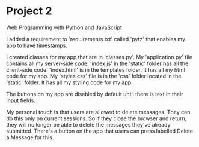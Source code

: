 # Project 2

Web Programming with Python and JavaScript

I added a requirement to 'requirements.txt' called 'pytz' that enables my app to
have timestamps.

I created classes for my app that are in 'classes.py'. My 'application.py' file
contains all my server-side code. 'index.js' in the 'static' folder has all the
client-side code. 'index.html' is in the templates folder. It has all my html
code for my app. My 'styles.css' file is in the 'css' folder located in the
'static' folder. It has all my styling code for my app.

The buttons on my app are disabled by default until there is text in their input
fields.

My personal touch is that users are allowed to delete messages. They can do this
only on current sessions. So if they close the browser and return, they will no
longer be able to delete the messages they've already submitted. There's a
button on the app that users can press labelled Delete a Message for this.
